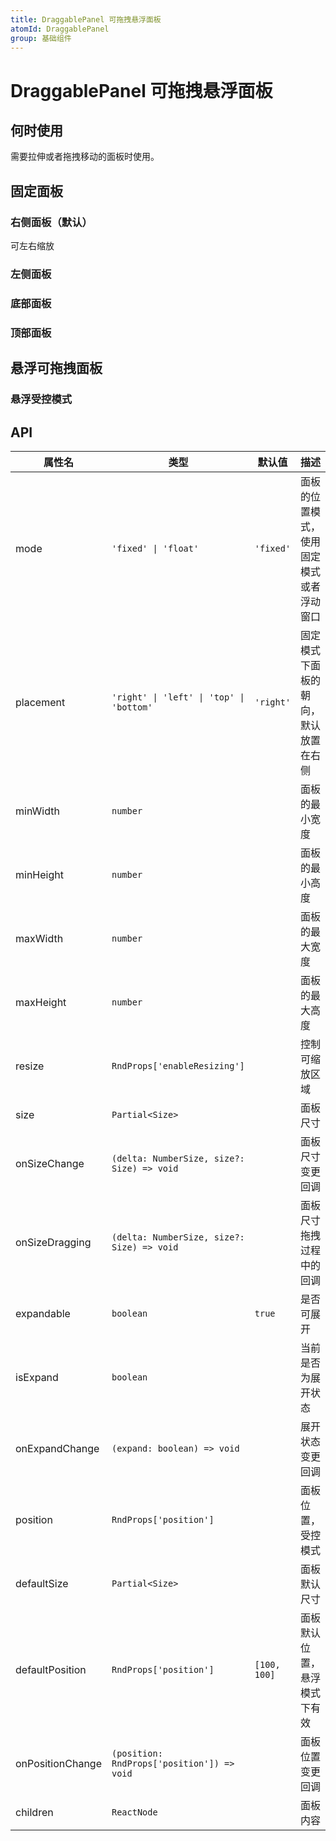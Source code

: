 ```yaml
---
title: DraggablePanel 可拖拽悬浮面板
atomId: DraggablePanel
group: 基础组件
---
```


# DraggablePanel 可拖拽悬浮面板

## 何时使用

需要拉伸或者拖拽移动的面板时使用。

## 固定面板

### 右侧面板（默认）

可左右缩放

<code src="./demos/basic.tsx"  compact="true" ></code>

### 左侧面板

<code src="./demos/left.tsx"></code>

### 底部面板

<code src="./demos/bottom.tsx"></code>

### 顶部面板

<code src="./demos/top.tsx"></code>

## 悬浮可拖拽面板

<code src="./demos/float.tsx" compact="true" ></code>

### 悬浮受控模式

<code src="./demos/controlFloat.tsx" compact="true"  ></code>

## API

| 属性名              | 类型                                         | 默认值          | 描述                   |
| ---------------- | ------------------------------------------ | ------------ | -------------------- |
| mode             | `'fixed' \| 'float'`                       | `'fixed'`    | 面板的位置模式，使用固定模式或者浮动窗口 |
| placement        | `'right' \| 'left' \| 'top' \| 'bottom'`   | `'right'`    | 固定模式下面板的朝向，默认放置在右侧   |
| minWidth         | `number`                                   |              | 面板的最小宽度              |
| minHeight        | `number`                                   |              | 面板的最小高度              |
| maxWidth         | `number`                                   |              | 面板的最大宽度              |
| maxHeight        | `number`                                   |              | 面板的最大高度              |
| resize           | `RndProps['enableResizing']`               |              | 控制可缩放区域              |
| size             | `Partial<Size>`                            |              | 面板尺寸                 |
| onSizeChange     | `(delta: NumberSize, size?: Size) => void` |              | 面板尺寸变更回调             |
| onSizeDragging   | `(delta: NumberSize, size?: Size) => void` |              | 面板尺寸拖拽过程中的回调         |
| expandable       | `boolean`                                  | `true`       | 是否可展开                |
| isExpand         | `boolean`                                  |              | 当前是否为展开状态            |
| onExpandChange   | `(expand: boolean) => void`                |              | 展开状态变更回调             |
| position         | `RndProps['position']`                     |              | 面板位置，受控模式            |
| defaultSize      | `Partial<Size>`                            |              | 面板默认尺寸               |
| defaultPosition  | `RndProps['position']`                     | `[100, 100]` | 面板默认位置，悬浮模式下有效       |
| onPositionChange | `(position: RndProps['position']) => void` |              | 面板位置变更回调             |
| children         | `ReactNode`                                |              | 面板内容                 |
